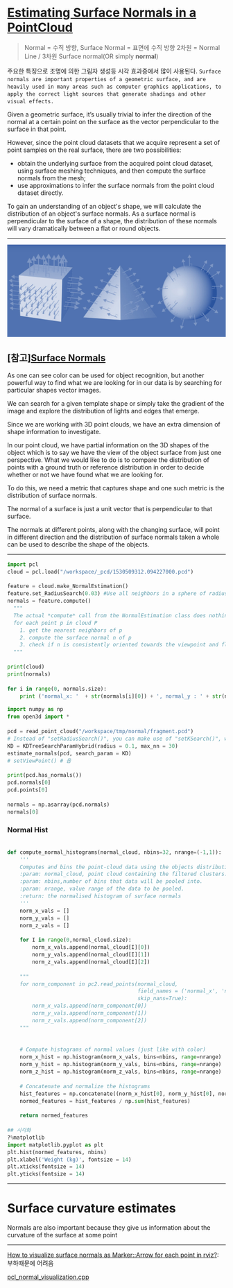 # [Estimating Surface Normals in a PointCloud](http://pointclouds.org/documentation/tutorials/normal_estimation.php#normal-estimation)

> Normal = 수직 방향, Surface Normal = 표면에 수직 방향
> 2차원 = Normal Line / 3차원 Surface normal(OR simply **normal**)

주요한 특징으로 조명에 의한 그림자 생성등 시각 효과증에서 많이 사용된다. `Surface normals are important properties of a geometric surface, and are heavily used in many areas such as computer graphics applications, to apply the correct light sources that generate shadings and other visual effects.`

Given a geometric surface, it’s usually trivial to infer the direction of the normal at a certain point on the surface as the vector perpendicular to the surface in that point. 

However, since the point cloud datasets that we acquire represent a set of point samples on the real surface, there are two possibilities:
- obtain the underlying surface from the acquired point cloud dataset, using surface meshing techniques, and then compute the surface normals from the mesh;
- use approximations to infer the surface normals from the point cloud dataset directly.

To gain an understanding of an object's shape, we will calculate the distribution of an object's surface normals. As a surface normal is perpendicular to the surface of a shape, the distribution of these normals will vary dramatically between a flat or round objects.



---
![](https://github.com/fouliex/RoboticPerception/raw/master/pr2_robot/misc/SurfaceNormal.JPG)

## [참고][Surface Normals](https://github.com/fouliex/RoboticPerception#surface-normals)


As one can see color can be used for object recognition, but another powerful way to find what we are looking for in our data is by searching for particular shapes vector images. 

We can search for a given template shape or simply take the gradient of the image and explore the distribution of lights and edges that emerge. 

Since we are working with 3D point clouds, we have an extra dimension of shape information to investigate. 

In our point cloud, we have partial information on the 3D shapes of the object which is to say we have the view of the object surface from just one perspective. What we would like to do is to compare the distribution of points with a ground truth or reference distribution in order to decide whether or not we have found what we are looking for. 

To do this, we need a metric that captures shape and one such metric is the distribution of surface normals.

The normal of a surface is just a unit vector that is perpendicular to that surface. 

The normals at different points, along with the changing surface, will point in different direction and the distribution of surface normals taken a whole can be used to describe the shape of the objects. 

---

```python 
import pcl
cloud = pcl.load("/workspace/_pcd/1530509312.094227000.pcd")

feature = cloud.make_NormalEstimation()
feature.set_RadiusSearch(0.03) #Use all neighbors in a sphere of radius 3cm
normals = feature.compute()
  """
  The actual *compute* call from the NormalEstimation class does nothing internally but:
  for each point p in cloud P
    1. get the nearest neighbors of p
    2. compute the surface normal n of p
    3. check if n is consistently oriented towards the viewpoint and flip otherwise
  """

print(cloud)
print(normals)

for i in range(0, normals.size):
    print ('normal_x: '  + str(normals[i][0]) + ', normal_y : ' + str(normals[i][1])  + ', normal_z : ' + str(normals[i][2]))
```


```python 
import numpy as np
from open3d import *

pcd = read_point_cloud("/workspace/tmp/normal/fragment.pcd")
# Instead of "setRadiusSearch()", you can make use of "setKSearch()", which takes an integer, K.
KD = KDTreeSearchParamHybrid(radius = 0.1, max_nn = 30)
estimate_normals(pcd, search_param = KD)
# setViewPoint() # 옵

print(pcd.has_normals())
pcd.normals[0]
pcd.points[0]

normals = np.asarray(pcd.normals)
normals[0]
```


### Normal Hist

```python 
  
def compute_normal_histograms(normal_cloud, nbins=32, nrange=(-1,1)):
    '''
    Computes and bins the point-cloud data using the objects distribution of surface normals.
    :param: normal_cloud, point cloud containing the filtered clusters.
    :param: nbins,number of bins that data will be pooled into.
    :param: nrange, value range of the data to be pooled.
    :return: the normalised histogram of surface normals
    '''
    norm_x_vals = []
    norm_y_vals = []
    norm_z_vals = []
    
    for I in range(0,normal_cloud.size):
        norm_x_vals.append(normal_cloud[I][0])
        norm_y_vals.append(normal_cloud[I][1])
        norm_z_vals.append(normal_cloud[I][2])
    
    """
    for norm_component in pc2.read_points(normal_cloud,
                                          field_names = ('normal_x', 'normal_y', 'normal_z'),
                                          skip_nans=True):
        norm_x_vals.append(norm_component[0])
        norm_y_vals.append(norm_component[1])
        norm_z_vals.append(norm_component[2])
    """
    

    # Compute histograms of normal values (just like with color)
    norm_x_hist = np.histogram(norm_x_vals, bins=nbins, range=nrange)
    norm_y_hist = np.histogram(norm_y_vals, bins=nbins, range=nrange)
    norm_z_hist = np.histogram(norm_z_vals, bins=nbins, range=nrange) 

    # Concatenate and normalize the histograms
    hist_features = np.concatenate((norm_x_hist[0], norm_y_hist[0], norm_z_hist[0])).astype(np.float64)
    normed_features = hist_features / np.sum(hist_features)

    return normed_features

## 시각화 
?%matplotlib
import matplotlib.pyplot as plt
plt.hist(normed_features, nbins)
plt.xlabel('Weight (kg)', fontsize = 14)
plt.xticks(fontsize = 14)
plt.yticks(fontsize = 14)

```

---


# Surface curvature estimates

Normals are also important because they give us information about the curvature of the surface at some point

--- 

[How to visualize surface normals as Marker::Arrow for each point in rviz?](https://answers.ros.org/question/9095/how-to-visualize-surface-normals-as-markerarrow-for-each-point-in-rviz/): 부하때문에 어려움 

[pcl_normal_visualization.cpp](http://docs.ros.org/groovy/api/pcl_cloud_tools/html/pcl__normal__visualization_8cpp_source.html)